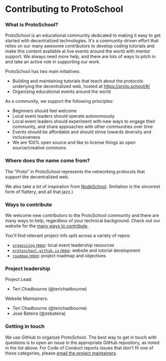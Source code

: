 # Contributing to ProtoSchool

### What is ProtoSchool?

ProtoSchool is an educational community dedicated to making it easy to get started with decentralized technologies. It's a community-driven effort that relies on our many awesome contributors to develop coding tutorials and make this content available at live events around the world with mentor support. We always need more help, and there are lots of ways to pitch in and take an active role in supporting our work.

ProtoSchool has two main initiatives:

-   Building and maintaining tutorials that teach about the protocols underlying the decentralized web, hosted at <https://proto.school/#/>
-   Organizing educational events around the world

As a community, we support the following principles:

-   Beginners should feel welcome
-   Local event leaders should operate autonomously
-   Local event leaders should experiment with new ways to engage their community, and share approaches with other communities over time
-   Events should be affordable and should strive towards diversity and inclusiveness
-   We are 100% open source and like to license things as open source/creative commons

### Where does the name come from?

The "Proto" in ProtoSchool represents the networking protocols that support the decentralized web.

We also take a _lot_ of inspiration from [NodeSchool](https://nodeschool.io/). (Imitation is the sincerest form of flattery, and all that jazz.)

### Ways to contribute

We welcome new contributors to the ProtoSchool community and there are many ways to help, regardless of your technical background. Check out our website for the [many ways to contribute](https://proto.school/#/contribute).

You'll find relevant project info split across a variety of repos:

-   [`organizing` repo](https://github.com/protoschool/organizing): local event leadership resources
-   [`protoschool.github.io` repo](https://github.com/protoschool/protoschool.github.io): website and tutorial development
-   [`roadmap` repo](https://github.com/protoschool/roadmap): project roadmap and objectives

### Project leadership

Project Lead:

-   Teri Chadbourne (@terichadbourne)

Website Maintainers:

-   Teri Chadbourne (@terichadbourne)
-   José Bateira (@zebateira)

### Getting in touch

We use GitHub to organize ProtoSchool. The best way to get in touch with questions is to open an issue in the appropriate GitHub repository, as noted in the list above. For Code of Conduct reports issues that don't fit one of these categories, please [email the project maintainers](mailto:protoschool@protocol.ai).
